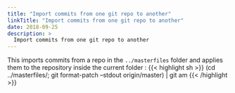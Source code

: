 ```yaml
---
title: "Import commits from one git repo to another"
linkTitle: "Import commits from one git repo to another"
date: 2018-09-25
description: >
  Import commits from one git repo to another
---
```


This imports commits from a repo in the `../masterfiles` folder and applies them to the repository inside the current folder :
{{< highlight sh >}}
(cd ../masterfiles/; git format-patch –stdout origin/master) | git am
{{< /highlight >}}

